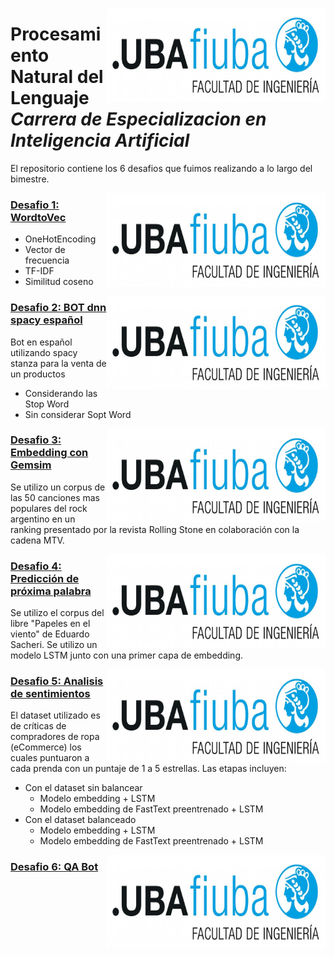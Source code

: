 
<img src="https://github.com/jpalianak/Procesamiento_Natural_lenguaje/blob/main/logoFIUBA.jpg" align="right"
     alt="Logo FIUBA" width="350" height="150">
     
# Procesamiento Natural del Lenguaje *Carrera de Especializacion en Inteligencia Artificial*

El repositorio contiene los 6 desafios que fuimos realizando a lo largo del bimestre.

<img src="https://github.com/jpalianak/Procesamiento_Natural_lenguaje/blob/main/logoFIUBA.jpg" align="right"
     alt="Logo FIUBA" width="350" height="150">
     
### [Desafio 1: WordtoVec](https://github.com/jpalianak/Procesamiento_Natural_lenguaje/blob/main/clase_1/Desafio)
  * OneHotEncoding
  * Vector de frecuencia
  * TF-IDF
  * Similitud coseno 

<img src="https://github.com/jpalianak/Procesamiento_Natural_lenguaje/blob/main/logoFIUBA.jpg" align="right"
     alt="Logo FIUBA" width="350" height="150">
     
### [Desafio 2: BOT dnn spacy español](https://github.com/jpalianak/Procesamiento_Natural_lenguaje/blob/main/clase_2/Desafio)
   Bot en español utilizando spacy stanza para la venta de un productos
   
   * Considerando las Stop Word
   * Sin considerar Sopt Word
   
<img src="https://github.com/jpalianak/Procesamiento_Natural_lenguaje/blob/main/logoFIUBA.jpg" align="right"
     alt="Logo FIUBA" width="350" height="150">
     
### [Desafio 3: Embedding con Gemsim](https://github.com/jpalianak/Procesamiento_Natural_lenguaje/blob/main/clase_3/Desafio)
Se utilizo un corpus de las 50 canciones mas populares del rock argentino en un ranking presentado por la revista Rolling Stone en colaboración con la cadena MTV.

<img src="https://github.com/jpalianak/Procesamiento_Natural_lenguaje/blob/main/logoFIUBA.jpg" align="right"
     alt="Logo FIUBA" width="350" height="150">
     
### [Desafio 4: Predicción de próxima palabra](https://github.com/jpalianak/Procesamiento_Natural_lenguaje/blob/main/clase_4/Desafio)
Se utilizo el corpus del libre "Papeles en el viento" de Eduardo Sacheri. Se utilizo un modelo LSTM junto con una primer capa de embedding.

<img src="https://github.com/jpalianak/Procesamiento_Natural_lenguaje/blob/main/logoFIUBA.jpg" align="right"
     alt="Logo FIUBA" width="350" height="150">
     
### [Desafio 5: Analisis de sentimientos](https://github.com/jpalianak/Procesamiento_Natural_lenguaje/blob/main/clase_5/Desafio)
El dataset utilizado es de críticas de compradores de ropa (eCommerce) los cuales puntuaron a cada prenda con un puntaje de 1 a 5 estrellas. Las etapas incluyen:
  - Con el dataset sin balancear
     * Modelo embedding + LSTM
     * Modelo embedding de FastText preentrenado + LSTM
  - Con el dataset balanceado
     * Modelo embedding + LSTM
     * Modelo embedding de FastText preentrenado + LSTM

<img src="https://github.com/jpalianak/Procesamiento_Natural_lenguaje/blob/main/logoFIUBA.jpg" align="right"
     alt="Logo FIUBA" width="350" height="150">

### [Desafio 6: QA Bot](https://github.com/jpalianak/Procesamiento_Natural_lenguaje/blob/main/clase_6/Desafio)
